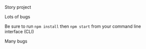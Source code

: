 Story project

Lots of bugs

Be sure to run 
```npm install``` 
then 
```npm start```
from your command line interface (CLI)

Many bugs